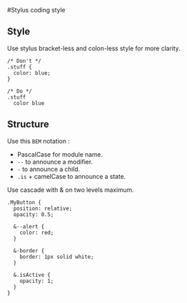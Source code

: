 #Stylus coding style

## Style
Use stylus bracket-less and colon-less style for more clarity.

```stylus
/* Don't */
.stuff {
  color: blue;
}

/* Do */
.stuff
  color blue
```

## Structure
Use this `BEM` notation :

* PascalCase for module name.
* `--` to announce a modifier.
* `-` to announce a child.
* `.is` + camelCase to announce a state.

Use cascade with & on two levels maximum.

```stylus
.MyButton {
  position: relative;
  opacity: 0.5;

  &--alert {
    color: red;
  }

  &-border {
    border: 1px solid white;
  }

  &.isActive {
    opacity: 1;
  }
}
```
